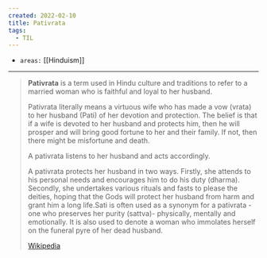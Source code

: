 ```yaml
---
created: 2022-02-10
title: Pativrata
tags:
  - TIL
---
```


- `areas:` [[Hinduism]]

---

> **Pativrata** is a term used in Hindu culture and traditions to refer to a married woman who is faithful and loyal to her husband.
>
> Pativrata literally means a virtuous wife who has made a vow (vrata) to her husband (Pati) of her devotion and protection. The belief is that if a wife is devoted to her husband and protects him, then he will prosper and will bring good fortune to her and their family. If not, then there might be misfortune and death.
>
> A pativrata listens to her husband and acts accordingly.
>
> A pativrata protects her husband in two ways. Firstly, she attends to his personal needs and encourages him to do his duty (dharma). Secondly, she undertakes various rituals and fasts to please the deities, hoping that the Gods will protect her husband from harm and grant him a long life.Sati is often used as a synonym for a pativrata -one who preserves her purity (sattva)- physically, mentally and emotionally. It is also used to denote a woman who immolates herself on the funeral pyre of her dead husband.
>
> [Wikipedia](https://en.wikipedia.org/wiki/Pativrata)
